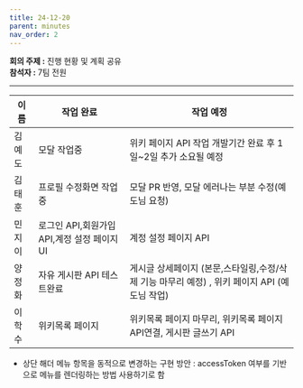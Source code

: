 ```yaml
---
title: 24-12-20
parent: minutes
nav_order: 2
---
```



**회의 주제 :** 진행 현황 및 계획 공유   
**참석자 :** 7팀 전원
***

이름 | 작업 완료 | 작업 예정
-- | -- | --
 김예도 | 모달 작업중 |위키 페이지 API 작업 개발기간 완료 후 1일~2일 추가 소요될 예정 | 
 김태훈 | 프로필 수정화면 작업중 | 모달 PR 반영, 모달 에러나는 부분 수정(예도님 요청) 
 민지이 | 로그인 API,회원가입 API,계정 설정 페이지 UI | 계정 설정 페이지 API
 양정화 | 자유 게시판 API 테스트완료  | 게시글 상세페이지 (본문,스타일링,수정/삭제 기능 마무리 예정) , 위키 페이지 API (예도님 작업)
 이학수 | 위키목록 페이지 | 위키목록 페이지 마무리, 위키목록 페이지 API연결, 게시판 글쓰기 API

* 상단 해더 메뉴 항목을 동적으로 변경하는 구현 방안 : accessToken 여부를 기반으로 메뉴를 렌더링하는 방법 사용하기로 함